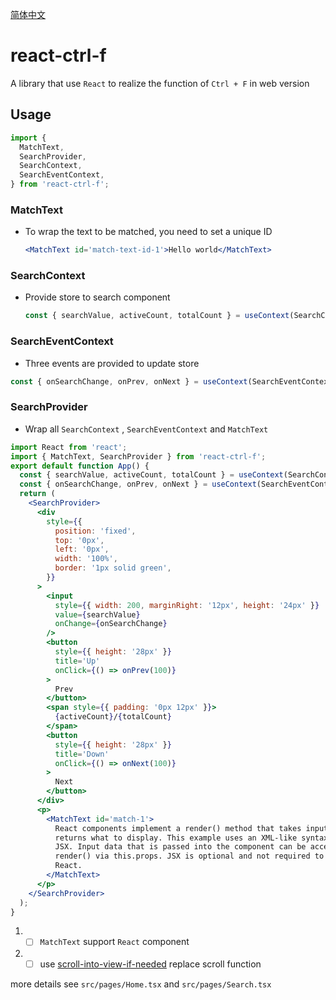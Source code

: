[简体中文](./README.zh_CN.md)

# react-ctrl-f

A library that use `React` to realize the function of `Ctrl + F` in web version

## Usage

```jsx
import {
  MatchText,
  SearchProvider,
  SearchContext,
  SearchEventContext,
} from 'react-ctrl-f';
```

### MatchText

- To wrap the text to be matched, you need to set a unique ID
  ```jsx
  <MatchText id='match-text-id-1'>Hello world</MatchText>
  ```

### SearchContext

- Provide store to search component
  ```jsx
  const { searchValue, activeCount, totalCount } = useContext(SearchContext);
  ```

### SearchEventContext

- Three events are provided to update store

```jsx
const { onSearchChange, onPrev, onNext } = useContext(SearchEventContext);
```

### SearchProvider

- Wrap all `SearchContext` , `SearchEventContext` and `MatchText`

```jsx
import React from 'react';
import { MatchText, SearchProvider } from 'react-ctrl-f';
export default function App() {
  const { searchValue, activeCount, totalCount } = useContext(SearchContext);
  const { onSearchChange, onPrev, onNext } = useContext(SearchEventContext);
  return (
    <SearchProvider>
      <div
        style={{
          position: 'fixed',
          top: '0px',
          left: '0px',
          width: '100%',
          border: '1px solid green',
        }}
      >
        <input
          style={{ width: 200, marginRight: '12px', height: '24px' }}
          value={searchValue}
          onChange={onSearchChange}
        />
        <button
          style={{ height: '28px' }}
          title='Up'
          onClick={() => onPrev(100)}
        >
          Prev
        </button>
        <span style={{ padding: '0px 12px' }}>
          {activeCount}/{totalCount}
        </span>
        <button
          style={{ height: '28px' }}
          title='Down'
          onClick={() => onNext(100)}
        >
          Next
        </button>
      </div>
      <p>
        <MatchText id='match-1'>
          React components implement a render() method that takes input data and
          returns what to display. This example uses an XML-like syntax called
          JSX. Input data that is passed into the component can be accessed by
          render() via this.props. JSX is optional and not required to use
          React.
        </MatchText>
      </p>
    </SearchProvider>
  );
}
```

1. - [ ] `MatchText` support `React` component
2. - [ ] use [scroll-into-view-if-needed](https://github.com/stipsan/scroll-into-view-if-needed) replace scroll function

more details see `src/pages/Home.tsx` and `src/pages/Search.tsx`
